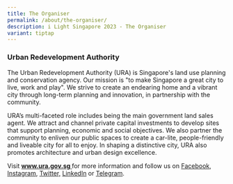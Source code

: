 ```yaml
---
title: The Organiser
permalink: /about/the-organiser/
description: i Light Singapore 2023 - The Organiser
variant: tiptap
---
```

<h3>Urban Redevelopment Authority</h3>
<p>The Urban Redevelopment Authority (URA) is Singapore's land use planning
and conservation agency. Our mission is "to make Singapore a great city
to live, work and play". We strive to create an endearing home and a vibrant
city through long-term planning and innovation, in partnership with the
community.</p>
<p>URA’s multi-faceted role includes being the main government land sales
agent. We attract and channel private capital investments to develop sites
that support planning, economic and social objectives. We also partner
the community to enliven our public spaces to create a car-lite, people-friendly
and liveable city for all to enjoy. In shaping a distinctive city, URA
also promotes architecture and urban design excellence.</p>
<p>Visit <strong><a href="https://www.ura.gov.sg/" rel="noopener noreferrer nofollow" target="_blank">www.ura.gov.sg </a></strong>for
more information and follow us on <a href="https://www.facebook.com/URASingapore" rel="noopener noreferrer nofollow" target="_blank">Facebook,</a>  <a href="https://www.instagram.com/urasingapore/" rel="noopener noreferrer nofollow" target="_blank">Instagram,</a> 
<a href="https://twitter.com/urasg" rel="noopener noreferrer nofollow" target="_blank">Twitter,</a> <a href="https://www.linkedin.com/company/urasingapore/" rel="noopener noreferrer nofollow" target="_blank">LinkedIn</a> or
<a href="https://t.me/urasingapore" rel="noopener noreferrer nofollow" target="_blank">Telegram</a>.</p>
